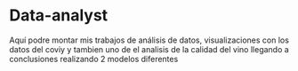 # Data-analyst
Aquí podre montar mis trabajos de análisis de datos, visualizaciones con los datos del coviy y tambien uno de el analisis de la calidad del vino llegando a conclusiones realizando 2 modelos diferentes
